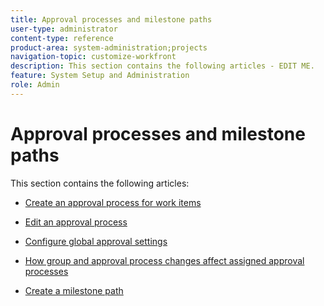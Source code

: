 ```yaml
---
title: Approval processes and milestone paths
user-type: administrator
content-type: reference
product-area: system-administration;projects
navigation-topic: customize-workfront
description: This section contains the following articles - EDIT ME.
feature: System Setup and Administration
role: Admin
---
```


# Approval processes and milestone paths

This section contains the following articles:

* [Create an approval process for work items](../../../administration-and-setup/customize-workfront/configure-approval-milestone-processes/create-approval-processes.md) 
* [Edit an approval process](../../../administration-and-setup/customize-workfront/configure-approval-milestone-processes/edit-an-approval-process.md) 
* [Configure global approval settings](../../../administration-and-setup/customize-workfront/configure-approval-milestone-processes/establish-approval-settings.md)

  <!--
  <li data-mc-conditions="QuicksilverOrClassic.Draft mode">&nbsp;</li>
  -->

* [How group and approval process changes affect assigned approval processes](../../../administration-and-setup/customize-workfront/configure-approval-milestone-processes/how-changes-affect-group-approvals.md) 
* [Create a milestone path](../../../administration-and-setup/customize-workfront/configure-approval-milestone-processes/create-milestone-path.md)

